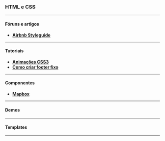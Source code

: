 ### HTML e CSS

---

#### Fóruns e artigos
- __[Airbnb Styleguide](https://github.com/airbnb/css)__

---

#### Tutoriais
- __[Animações CSS3](http://cienciacomputacao.com.br/desenvolvimento/all-animation-css3-pacote-de-animacoes-e-muito-mais/)__
- __[Como criar footer fixo](https://willianjusten.com.br/como-criar-footer-fixo/)__

---

#### Componentes

- __[Mapbox](https://www.mapbox.com/base/styling/)__

---

#### Demos

---

#### Templates

---